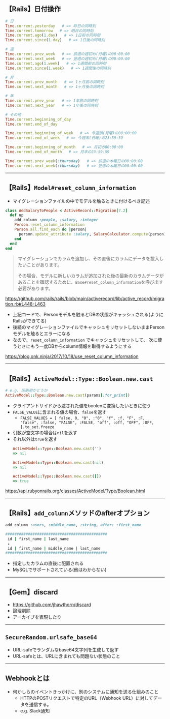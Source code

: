 ## 【Rails】日付操作
```ruby
# 日
Time.current.yesterday   # => 昨日の同時刻
Time.current.tomorrow   # => 明日の同時刻
Time.current.ago(1.day)   # => 1日前の同時刻
Time.current.since(1.day)   # => 1日後の同時刻

# 週
Time.current.prev_week   # => 前週の週初め(月曜)の00:00:00
Time.current.next_week   # => 翌週の週初め(月曜)の00:00:00
Time.current.ago(1.week)   # => 1週間前の同時刻
Time.current.since(1.week)   # => 1週間後の同時刻

# 月
Time.current.prev_month   # => 1ヶ月前の同時刻
Time.current.next_month   # => 1ヶ月後の同時刻

# 年
Time.current.prev_year   # => 1年前の同時刻
Time.current.next_year   # => 1年後の同時刻
```
```ruby
# その他
Time.current.beginning_of_day
Time.current.end_of_day

Time.current.beginning_of_week   # => 今週頭(月曜)の00:00:00
Time.current.end_of_week   # => 今週末(日曜)の23:59:59

Time.current.beginning_of_month   # => 月初の00:00:00
Time.current.end_of_month   # => 月末の23:59:59

Time.current.prev_week(:thursday)   # => 前週の木曜日の00:00:00
Time.current.next_week(:thursday)   # => 翌週の木曜日の00:00:00
```

---

## 【Rails】`Model#reset_column_information`
- マイグレーションファイルの中でモデルを触るときに付けるべき記述
```ruby
class AddSalaryToPeople < ActiveRecord::Migration[7.2]
  def up
    add_column :people, :salary, :integer
    Person.reset_column_information
    Person.all.find_each do |person|
      person.update_attribute :salary, SalaryCalculator.compute(person)
    end
  end
end
```
> マイグレーションでカラムを追加し、その直後にカラムにデータを投入したいことがあります。
> 
> その場合、モデルに新しいカラムが追加された後の最新のカラムデータがあることを確認するために、`Base#reset_column_information`を呼び出す必要があります。

https://github.com/rails/rails/blob/main/activerecord/lib/active_record/migration.rb#L448-L463

- 上記コードで、Personモデルを触るとDBの状態がキャッシュされる(ようにRailsができてる)
- 後続のマイグレーションファイルでキャッシュをリセットしないままPersonモデルを触るとエラーになる
- なので、`reset_column_information` でキャッシュをリセットして、 次に使うときにもう一度DBからcolumn情報を取得するようにする

https://blog.onk.ninja/2017/10/18/use_reset_column_information

---

## 【Rails】`ActiveModel::Type::Boolean.new.cast`
```ruby
# e.g. 印刷用かどうか
ActiveModel::Type::Boolean.new.cast(params[:for_print])
```
- クライアントサイドから渡された値をboolenに変換したいときに使う
 - `FALSE_VALUE`に含まれる値の場合、`false`を返す
   - `FALSE_VALUES = [ false, 0, "0", :"0", "f", :f, "F", :F, "false", :false, "FALSE", :FALSE, "off", :off, "OFF", :OFF, ].to_set.freeze`
 - 引数が空文字の場合は`nil`を返す
 - それ以外は`true`を返す
    ```ruby
    ActiveModel::Type::Boolean.new.cast('')
    => nil
    
    ActiveModel::Type::Boolean.new.cast(nil)
    => nil

    ActiveModel::Type::Boolean.new.cast([])
    => true
    ```

https://api.rubyonrails.org/classes/ActiveModel/Type/Boolean.html

---

## 【Rails】`add_column`メソッドのafterオプション
```ruby
add_column :users, :middle_name, :string, after: :first_name

#############################################
 id | first_name | last_name
 ↓
 id | first_name | middle_name | last_name
#############################################
```
- 指定したカラムの直後に配置される
- MySQLでサポートされている(他はわからない)

---

## 【Gem】discard
- https://github.com/jhawthorn/discard
- 論理削除
- アーカイブを表現したり

---

## `SecureRandom.urlsafe_base64`
- URL-safeでランダムなbase64文字列を生成して返す
- URL-safeとは、URLに含まれても問題ない状態のこと

---

## Webhookとは
- 何かしらのイベントきっかけに、別のシステムに通知を送る仕組みのこと
  - HTTPのPOSTリクエストで特定のURL（Webhook URL）に対してデータを送信する。
  - e.g. Slack通知
